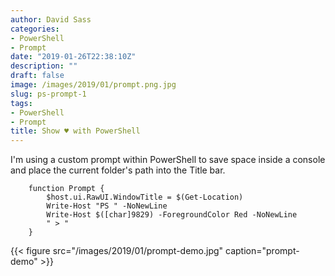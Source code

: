 ```yaml
---
author: David Sass
categories:
- PowerShell
- Prompt
date: "2019-01-26T22:38:10Z"
description: ""
draft: false
image: /images/2019/01/prompt.png.jpg
slug: ps-prompt-1
tags:
- PowerShell
- Prompt
title: Show ♥ with PowerShell
---
```



I'm using a custom prompt within PowerShell to save space inside a console and place the current folder's path into the Title bar.

```
    function Prompt {
        $host.ui.RawUI.WindowTitle = $(Get-Location)
        Write-Host "PS " -NoNewLine
        Write-Host $([char]9829) -ForegroundColor Red -NoNewLine
        " > "
    }
```
{{< figure src="/images/2019/01/prompt-demo.jpg" caption="prompt-demo" >}}
